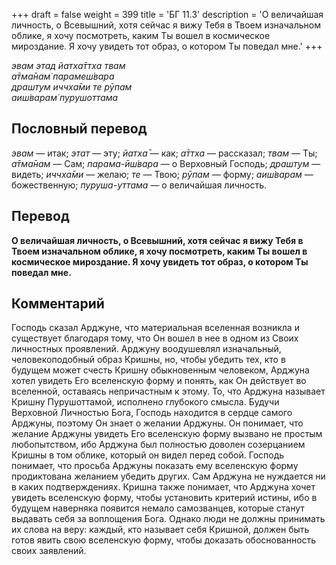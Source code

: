 +++
draft = false
weight = 399
title = 'БГ 11.3'
description = 'О величайшая личность, о Всевышний, хотя сейчас я вижу Тебя в Твоем изначальном облике, я хочу посмотреть, каким Ты вошел в космическое мироздание. Я хочу увидеть тот образ, о котором Ты поведал мне.'
+++

_эвам этад йатха̄ттха твам  
а̄тма̄нам̇ парамеш́вара  
драшт̣ум иччха̄ми те рӯпам  
аиш́варам̇ пурушоттама_

## Пословный перевод

_эвам_ — итак; _этат_ — эту; _йатха̄_ — как; _а̄ттха_ — рассказал; _твам_ — Ты; _а̄тма̄нам_ — Сам; _парама_\-_ӣш́вара_ — о Верховный Господь; _драшт̣ум_ — видеть; _иччха̄ми_ — желаю; _те_ — Твою; _рӯпам_ — форму; _аиш́варам_ — божественную; _пуруша_\-_уттама_ — о величайшая личность.

## Перевод

**О величайшая личность, о Всевышний, хотя сейчас я вижу Тебя в Твоем изначальном облике, я хочу посмотреть, каким Ты вошел в космическое мироздание. Я хочу увидеть тот образ, о котором Ты поведал мне.**

## Комментарий

Господь сказал Арджуне, что материальная вселенная возникла и существует благодаря тому, что Он вошел в нее в одном из Своих личностных проявлений. Арджуну воодушевлял изначальный, человекоподобный образ Кришны, но, чтобы убедить тех, кто в будущем может счесть Кришну обыкновенным человеком, Арджуна хотел увидеть Его вселенскую форму и понять, как Он действует во вселенной, оставаясь непричастным к этому. То, что Арджуна называет Кришну Пурушоттамой, исполнено глубокого смысла. Будучи Верховной Личностью Бога, Господь находится в сердце самого Арджуны, поэтому Он знает о желании Арджуны. Он понимает, что желание Арджуны увидеть Его вселенскую форму вызвано не простым любопытством, ибо Арджуна был полностью доволен созерцанием Кришны в том облике, который он видел перед собой. Господь понимает, что просьба Арджуны показать ему вселенскую форму продиктована желанием убедить других. Сам Арджуна не нуждается ни в каких подтверждениях. Кришна также понимает, что Арджуна хочет увидеть вселенскую форму, чтобы установить критерий истины, ибо в будущем наверняка появится немало самозванцев, которые станут выдавать себя за воплощения Бога. Однако люди не должны принимать их слова на веру: каждый, кто называет себя Кришной, должен быть готов явить свою вселенскую форму, чтобы доказать обоснованность своих заявлений.
